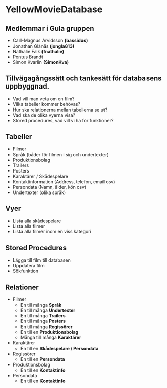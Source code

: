 # YellowMovieDatabase
## Medlemmar i Gula gruppen
* Carl-Magnus Arvidsson **(bassidus)**
* Jonathan Glänås **(jongla813)**
* Nathalie Falk **(fnathalie)**
* Pontus Brandt
* Simon Kvarlin **(SimonKva)**

## Tillvägagångssätt och tankesätt för databasens uppbyggnad.
* Vad vill man veta om en film? 
* Vilka tabeller kommer behövas?
* Hur ska relationerna mellan tabellerna se ut?
* Vad ska de olika vyerna visa?
* Stored procedures, vad vill vi ha för funktioner?

## Tabeller
* Filmer
* Språk (båder för filmen i sig och undertexter)
* Produktionsbolag
* Trailers
* Posters
* Karaktärer / Skådespelare
* Kontaktinformation (Address, telefon, email osv)
* Persondata (Namn, ålder, kön osv)
* Undertexter (olika språk)

## Vyer
* Lista alla skådespelare
* Lista alla filmer
* Lista alla filmer inom en viss kategori

## Stored Procedures
* Lägga till film till databasen
* Uppdatera film
* Sökfunktion

## Relationer
* Filmer
    * En till många **Språk**
    * En till många **Undertexter**
    * En till många **Trailers**
    * En till många **Posters**
    * En till många **Regissörer**
    * En till en **Produktionsbolag**
    * Många till många **Karaktärer**
* Karaktärer
    * En till en **Skådespelare / Persondata**
* Regissörer
    * En till en **Persondata**
* Produktionsbolag
    * En till en **Kontaktinfo**
* Persondata
    * En till en **Kontaktinfo**


